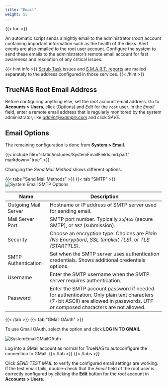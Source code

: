 ```yaml
---
title: "Email"
weight: 55
---
```


{{< toc >}}

An automatic script sends a nightly email to the administrator (*root*) account containing important information such as the health of the disks.
Alert events are also emailed to the root user account.
Configure the system to send these emails to the administrator’s remote email account for fast awareness and resolution of any critical issues.

{{< hint info >}}
[Scrub Task](/CORE/Tasks/ScrubTasks/) issues and [S.M.A.R.T. reports](/CORE/Tasks/SMARTTests/) are mailed separately to the address configured in those services.
{{< /hint >}}

## TrueNAS Root Email Address

Before configuring anything else, set the *root* account email address.
Go to **Accounts > Users**, click <i class="fa fa-ellipsis-v" aria-hidden="true" title="Options"></i> (Options) and *Edit* for the `root` user.
In the *Email* field, enter a remote email address that is regularly monitored by the system administrator, like *admin@example.com* and click *SAVE*.

## Email Options

The remaining configuration is done from **System > Email**.

{{< include file="static/includes/SystemEmailFields.md.part" markdown="true" >}}

Changing the *Send Mail Method* shows different options:

{{< tabs "Send Mail Methods" >}}
{{< tab "SMTP" >}}
![System Email SMTP Options](/images/CORE/12.0/SystemEmailSMTPOptions.png "System Email SMTP Options")

| Name | Description |
|------|-------------|
| Outgoing Mail Server | Hostname or IP address of SMTP server used for sending email. |
| Mail Server Port | SMTP port number. Typically `25`/`465` (secure SMTP), or `587` (submission). |
| Security | Choose an encryption type. Choices are *Plain (No Encryption)*, *SSL (Implicit TLS)*, or *TLS (STARTTLS)*. |
| SMTP Authentication | Set when the SMTP server uses authentication credentials. Shows additional credentials options. |
| Username | Enter the SMTP username when the SMTP server requires authentication. |
| Password | Enter the SMTP account password if needed for authentication. Only plain text characters (7-bit ASCII) are allowed in passwords. UTF or composed characters are not allowed. |

{{< /tab >}}
{{< tab "GMail OAuth" >}}

To use Gmail OAuth, select the option and click **LOG IN TO GMAIL**.

![SystemEmailGMailOAuth](/images/CORE/12.0/SystemEmailGMailOAuth.png "GMail OAuth Options")

Log into a GMail account as normal for TrueNAS to autoconfigure the connection to GMail.
{{< /tab >}}
{{< /tabs >}}

Click *SEND TEST MAIL* to verify the configured email settings are working.
If the test email fails, double-check that the *Email* field of the root user is correctly configured by clicking the **Edit** button for the *root* account in **Accounts > Users**.
